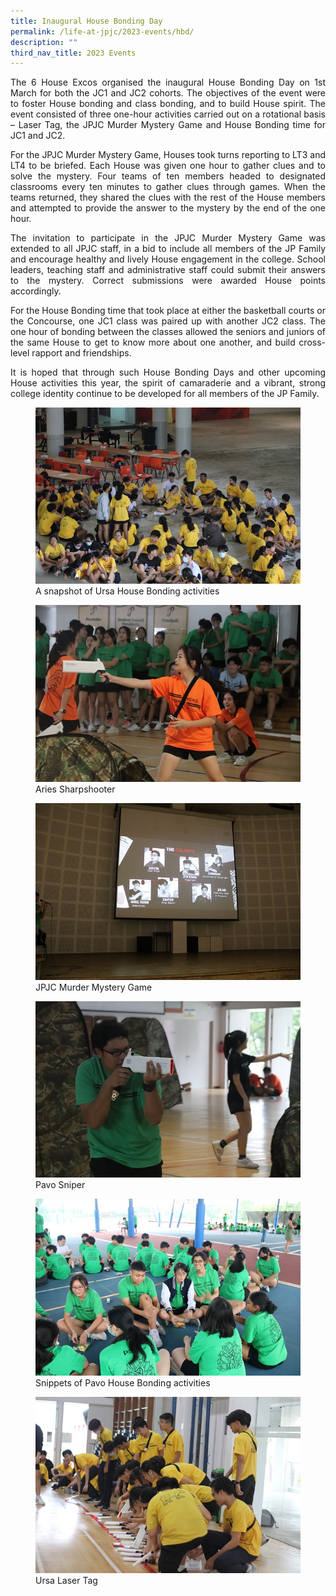 ```yaml
---
title: Inaugural House Bonding Day
permalink: /life-at-jpjc/2023-events/hbd/
description: ""
third_nav_title: 2023 Events
---
```

<div align="justify">

<p>The 6 House Excos organised the inaugural House Bonding Day on 1st March for both the JC1 and JC2 cohorts. The objectives of the event were to foster House bonding and class bonding, and to build House spirit. The event consisted of three one-hour activities carried out on a rotational basis – Laser Tag, the JPJC Murder Mystery Game and House Bonding time for JC1 and JC2.</p>

<p>For the JPJC Murder Mystery Game, Houses took turns reporting to LT3 and LT4 to be briefed. Each House was given one hour to gather clues and to solve the mystery. Four teams of ten members headed to designated classrooms every ten minutes to gather clues through games. When the teams returned, they shared the clues with the rest of the House members and attempted to provide the answer to the mystery by the end of the one hour.&nbsp;</p>

<p>The invitation to participate in the JPJC Murder Mystery Game was extended to all JPJC staff, in a bid to include all members of the JP Family and encourage healthy and lively House engagement in the college. School leaders, teaching staff and administrative staff could submit their answers to the mystery. Correct submissions were awarded House points accordingly.</p>

<p>For the House Bonding time that took place at either the basketball courts or the Concourse, one JC1 class was paired up with another JC2 class. The one hour of bonding between the classes allowed the seniors and juniors of the same House to get to know more about one another, and build cross-level rapport and friendships.</p>

<p>It is hoped that through such House Bonding Days and other upcoming House activities this year, the spirit of camaraderie and a vibrant, strong college identity continue to be developed for all members of the JP Family.</p>

<figure>
<img src="/images/Life%20@%20JPJC/2023%20Events/HBD/a%20snapshot%20of%20ursa%20house%20bonding%20activities.jpg">
<figcaption>
A snapshot of Ursa House Bonding activities</figcaption></figure>	

	
<figure>
<img src="/images/Life%20@%20JPJC/2023%20Events/HBD/aries%20sharpshooter.JPG">
<figcaption>
Aries Sharpshooter</figcaption></figure>	
	
<figure>
<img src="/images/Life%20@%20JPJC/2023%20Events/HBD/jpjc%20murder%20mystery%20game.JPG">
<figcaption>
JPJC Murder Mystery Game</figcaption></figure>		

<figure>
<img src="/images/Life%20@%20JPJC/2023%20Events/HBD/pavo%20sniper.JPG">
<figcaption>
Pavo Sniper</figcaption></figure>	
	
<figure>
<img src="/images/Life%20@%20JPJC/2023%20Events/HBD/snippets%20of%20pavo%20house%20bonding%20activities.JPG">
<figcaption>
Snippets of Pavo House Bonding activities</figcaption></figure>	
	
<figure>
<img src="/images/Life%20@%20JPJC/2023%20Events/HBD/ursa%20laser%20tag.jpg">
<figcaption>
Ursa Laser Tag</figcaption></figure>	

</div>